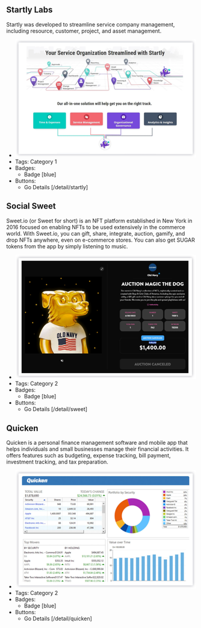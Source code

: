 ## Startly Labs
Startly was developed to streamline service company management, including resource, customer, project, and asset management.
- ![600x200](../assets/startly/overview.webp)
- Tags: Category 1
- Badges:
  - Badge [blue]
- Buttons:
  - Go Details [/detail/startly]

## Social Sweet
Sweet.io (or Sweet for short) is an NFT platform established in New York in 2016 focused on enabling NFTs to be used extensively in the commerce world. With Sweet.io, you can gift, share, integrate, auction, gamify, and drop NFTs anywhere, even on e-commerce stores. You can also get SUGAR tokens from the app by simply listening to music.
- ![600x200](../assets/sweet/auction-end.webp)
- Tags: Category 2
- Badges:
  - Badge [blue]
- Buttons:
  - Go Details [/detail/sweet]

## Quicken
Quicken is a personal finance management software and mobile app that helps individuals and small businesses manage their financial activities. It offers features such as budgeting, expense tracking, bill payment, investment tracking, and tax preparation.
- ![600x200](../assets/quicken/investments.webp)
- Tags: Category 2
- Badges:
  - Badge [blue]
- Buttons:
  - Go Details [/detail/quicken]